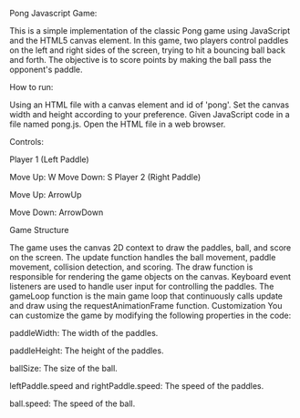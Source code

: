 Pong Javascript Game:

This is a simple implementation of the classic Pong game using JavaScript and the HTML5 canvas element. In this game, two players control paddles on the left and right sides of the screen, trying to hit a bouncing ball back and forth. The objective is to score points by making the ball pass the opponent's paddle.

How to run:

Using an HTML file with a canvas element and id of 'pong'. Set the canvas width and height according to your preference.
Given JavaScript code in a file named pong.js.
Open the HTML file in a web browser.

Controls:

Player 1 (Left Paddle)



Move Up: W
Move Down: S
Player 2 (Right Paddle)

Move Up: ArrowUp

Move Down: ArrowDown

Game Structure

The game uses the canvas 2D context to draw the paddles, ball, and score on the screen.
The update function handles the ball movement, paddle movement, collision detection, and scoring.
The draw function is responsible for rendering the game objects on the canvas.
Keyboard event listeners are used to handle user input for controlling the paddles.
The gameLoop function is the main game loop that continuously calls update and draw using the requestAnimationFrame function.
Customization
You can customize the game by modifying the following properties in the code:

paddleWidth: The width of the paddles.

paddleHeight: The height of the paddles.

ballSize: The size of the ball.

leftPaddle.speed and rightPaddle.speed: The speed of the paddles.

ball.speed: The speed of the ball.